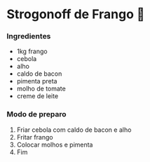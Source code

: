 # Strogonoff de Frango :chicken:

### Ingredientes

- 1kg frango
- cebola
- alho
- caldo de bacon
- pimenta preta
- molho de tomate
- creme de leite



### Modo de preparo

1. Friar cebola com caldo de bacon e alho
2. Fritar frango
3. Colocar molhos e pimenta
4. Fim











